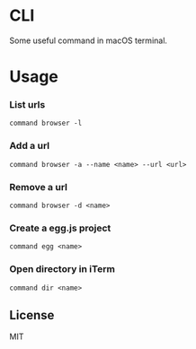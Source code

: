 # CLI
Some useful command in macOS terminal.

# Usage
### List urls
```
command browser -l
```

### Add a url
```
command browser -a --name <name> --url <url>
```

### Remove a url
```
command browser -d <name>
```

### Create a egg.js project
```
command egg <name>
```

### Open directory in iTerm
```
command dir <name>
```
## License
MIT
